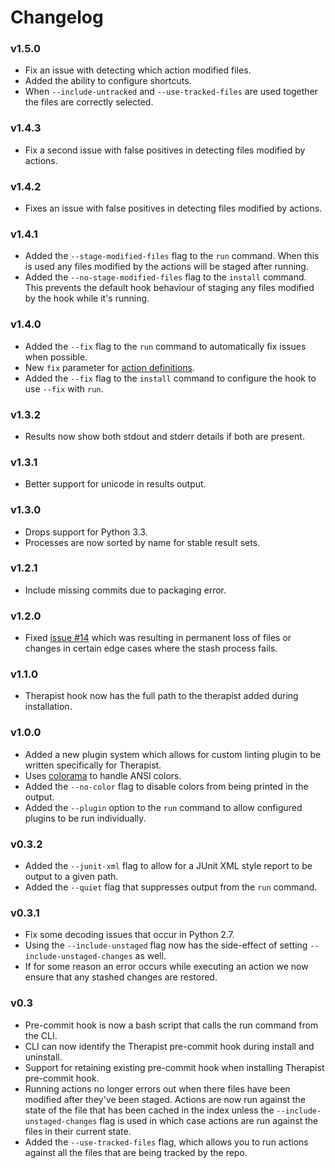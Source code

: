 # Changelog

### v1.5.0

- Fix an issue with detecting which action modified files.
- Added the ability to configure shortcuts. 
- When `--include-untracked` and `--use-tracked-files` are used
  together the files are correctly selected.

### v1.4.3

- Fix a second issue with false positives in detecting files modified
  by actions.

### v1.4.2

- Fixes an issue with false positives in detecting files modified by
  actions.

### v1.4.1

- Added the `--stage-modified-files` flag to the `run` command. When
  this is used any files modified by the actions will be staged after
  running.
- Added the `--no-stage-modified-files` flag to the `install` command.
  This prevents the default hook behaviour of staging any files
  modified by the hook while it's running.

### v1.4.0

- Added the `--fix` flag to the `run` command to automatically fix
  issues when possible.
- New `fix` parameter for 
  [action definitions](https://therapist.readthedocs.io/en/v1.4.0/configuration.html#action-definitions).
- Added the `--fix` flag to the `install` command to configure the hook
  to use `--fix` with `run`.

### v1.3.2

- Results now show both stdout and stderr details if both are present.

### v1.3.1

- Better support for unicode in results output.

### v1.3.0

- Drops support for Python 3.3.
- Processes are now sorted by name for stable result sets.

### v1.2.1

- Include missing commits due to packaging error.

### v1.2.0

- Fixed [issue #14](https://github.com/rehandalal/therapist/issues/14) 
  which was resulting in permanent loss of files or changes in certain
  edge cases where the stash process fails.

### v1.1.0

- Therapist hook now has the full path to the therapist added during
  installation.

### v1.0.0

- Added a new plugin system which allows for custom linting plugin to be
  written specifically for Therapist.
- Uses [colorama](https://github.com/tartley/colorama) to handle ANSI 
  colors.
- Added the `--no-color` flag to disable colors from being printed in
  the output.
- Added the `--plugin` option to the `run` command to allow configured
  plugins to be run individually.

### v0.3.2

- Added the `--junit-xml` flag to allow for a JUnit XML style report to
  be output to a given path.
- Added the `--quiet` flag that suppresses output from the `run`
  command.

### v0.3.1

- Fix some decoding issues that occur in Python 2.7.
- Using the `--include-unstaged` flag now has the side-effect of setting
  `--include-unstaged-changes` as well.
- If for some reason an error occurs while executing an action we now
  ensure that any stashed changes are restored.

### v0.3

- Pre-commit hook is now a bash script that calls the run command from 
  the CLI.
- CLI can now identify the Therapist pre-commit hook during install and
  uninstall.
- Support for retaining existing pre-commit hook when installing 
  Therapist pre-commit hook.
- Running actions no longer errors out when there files have been 
  modified after they've been staged. Actions are now run against the 
  state of the file that has been cached in the index unless the 
  `--include-unstaged-changes` flag is used in which case actions are
  run against the files in their current state.
- Added the `--use-tracked-files` flag, which allows you to run actions
  against all the files that are being tracked by the repo.
